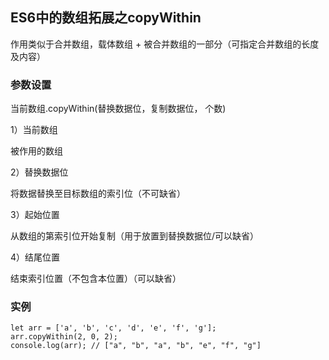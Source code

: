 ## ES6中的数组拓展之copyWithin

作用类似于合并数组，载体数组 + 被合并数组的一部分（可指定合并数组的长度及内容）

### 参数设置

当前数组.copyWithin(替换数据位，复制数据位， 个数)

1）当前数组

被作用的数组

2）替换数据位

将数据替换至目标数组的索引位（不可缺省）

3）起始位置

从数组的第索引位开始复制（用于放置到替换数据位/可以缺省）

4）结尾位置

结束索引位置（不包含本位置）（可以缺省）


### 实例

```
let arr = ['a', 'b', 'c', 'd', 'e', 'f', 'g'];
arr.copyWithin(2, 0, 2);
console.log(arr); // ["a", "b", "a", "b", "e", "f", "g"] 
```